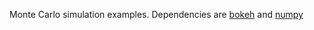 Monte Carlo simulation examples. Dependencies are [bokeh](https://docs.bokeh.org/en/latest/) and [numpy](https://numpy.org/)


